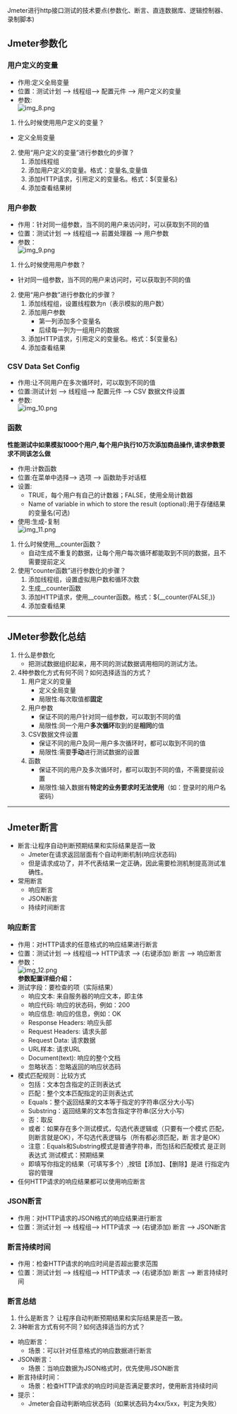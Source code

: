 Jmeter进行http接口测试的技术要点(参数化、断言、直连数据库、逻辑控制器、录制脚本)
## Jmeter参数化
### 用户定义的变量
* 作用:定义全局变量
* 位置：测试计划 --> 线程组--> 配置元件 --> 用户定义的变量
* 参数:<br>
![img_8.png](../img_8.png)<br>
1. 什么时候使用用户定义的变量？
* 定义全局变量
2. 使用“用户定义的变量”进行参数化的步骤？
   1. 添加线程组
   2. 添加用户定义的变量。格式：变量名,变量值
   3. 添加HTTP请求，引用定义的变量名。格式：${变量名}
   4. 添加查看结果树
### 用户参数
* 作用：针对同一组参数，当不同的用户来访问时，可以获取到不同的值
* 位置：测试计划 --> 线程组--> 前置处理器 --> 用户参数
* 参数：
<br>![img_9.png](../img_9.png)<br>
1. 什么时候使用用户参数？
* 针对同一组参数，当不同的用户来访问时，可以获取到不同的值
2. 使用“用户参数”进行参数化的步骤？
   1. 添加线程组，设置线程数为n（表示模拟的用户数）
   2. 添加用户参数
      * 第一列添加多个变量名
      * 后续每一列为一组用户的数据
   3. 添加HTTP请求，引用定义的变量名。格式：${变量名}
   4. 添加查看结果
### CSV Data Set Config
* 作用:让不同用户在多次循环时，可以取到不同的值
* 位置:测试计划 --> 线程组--> 配置元件 --> CSV 数据文件设置
* 参数:
<br>![img_10.png](../img_10.png)<br>
### 函数
**性能测试中如果模拟1000个用户,每个用户执行10万次添加商品操作,请求参数要求不同该怎么做**
* 作用:计数函数
* 位置:在菜单中选择--> 选项 --> 函数助手对话框
* 设置:
  * TRUE，每个用户有自己的计数器；FALSE，使用全局计数器
  * Name of variable in which to store the result (optional):用于存储结果的变量名(可选)
* 使用:生成-复制
<br>![img_11.png](../img_11.png)<br>
1. 什么时候使用__counter函数？
   * 自动生成不重复的数据，让每个用户每次循环都能取到不同的数据，且不需要提前定义
2. 使用“counter函数”进行参数化的步骤？
   1. 添加线程组，设置虚拟用户数和循环次数
   2. 生成__counter函数
   3. 添加HTTP请求，使用__counter函数。格式：${__counter(FALSE,)}
   4. 添加查看结果
***
## JMeter参数化总结
1. 什么是参数化
   * 把测试数据组织起来，用不同的测试数据调用相同的测试方法。
2. 4种参数化方式有何不同？如何选择适当的方式？
   1. 用户定义的变量
      * 定义全局变量
      * 局限性:每次取值都**固定**
   2. 用户参数
      * 保证不同的用户针对同一组参数，可以取到不同的值
      * 局限性:同一个用户**多次循环**取到的是**相同**的值
   3. CSV数据文件设置
      * 保证不同的用户及同一用户多次循环时，都可以取到不同的值
      * 局限性:需要**手动**进行测试数据的设置
   4. 函数
      * 保证不同的用户及多次循环时，都可以取到不同的值，不需要提前设置
      * 局限性:输入数据有**特定的业务要求时无法使用**（如：登录时的用户名密码）
***
## Jmeter断言
* 断言:让程序自动判断预期结果和实际结果是否一致
  * Jmeter在请求返回层面有个自动判断机制(响应状态码)
  * 但是请求成功了，并不代表结果一定正确，因此需要检测机制提高测试准确性。
* 常用断言
  * 响应断言
  * JSON断言
  * 持续时间断言
### 响应断言
* 作用：对HTTP请求的任意格式的响应结果进行断言
* 位置：测试计划 --> 线程组--> HTTP请求 --> (右键添加) 断言 --> 响应断言
* 参数：
<br>![img_12.png](../img_12.png)<br>
**参数配置详细介绍：**
* 测试字段：要检查的项（实际结果）
  - 响应文本: 来自服务器的响应文本，即主体
  - 响应代码: 响应的状态码，例如：200
  - 响应信息: 响应的信息，例如：OK
  - Response Headers: 响应头部
  - Request Headers: 请求头部
  - Request Data: 请求数据
  - URL样本: 请求URL
  - Document(text): 响应的整个文档
  - 忽略状态：忽略返回的响应状态码
* 模式匹配规则：比较方式
  - 包括：文本包含指定的正则表达式
  - 匹配：整个文本匹配指定的正则表达式
  - Equals：整个返回结果的文本等于指定的字符串(区分大小写)
  - Substring：返回结果的文本包含指定字符串(区分大小写)
  - 否：取反
  - 或者：如果存在多个测试模式，勾选代表逻辑或（只要有一个模式
  匹配，则断言就是OK），不勾选代表逻辑与（所有都必须匹配，断
  言才是OK）
  - 注意：Equals和Substring模式是普通字符串，而包括和匹配模式
  是正则表达式
  测试模式：预期结果
  - 即填写你指定的结果（可填写多个）,按钮【添加】、【删除】是进
  行指定内容的管理
* 任何HTTP请求的响应结果都可以使用响应断言
### JSON断言
* 作用：对HTTP请求的JSON格式的响应结果进行断言
* 位置：测试计划 --> 线程组--> HTTP请求 --> (右键添加) 断言 --> JSON断言
### 断言持续时间
* 作用：检查HTTP请求的响应时间是否超出要求范围
* 位置：测试计划 --> 线程组--> HTTP请求 --> (右键添加) 断言 --> 断言持续时间
### 断言总结
1. 什么是断言？
让程序自动判断预期结果和实际结果是否一致。 
2. 3种断言方式有何不同？如何选择适当的方式？
* 响应断言：
  - 场景：可以针对任意格式的响应数据进行断言
* JSON断言：
  - 场景：当响应数据为JSON格式时，优先使用JSON断言
* 断言持续时间：
  - 场景：检查HTTP请求的响应时间是否满足要求时，使用断言持续时间
* 提示：
  - Jmeter会自动判断响应状态码（如果状态码为4xx/5xx，判定为失败）